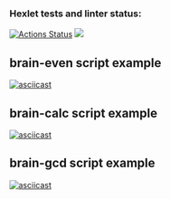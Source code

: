 ### Hexlet tests and linter status:
[![Actions Status](https://github.com/iwatkot/python-project-49/workflows/hexlet-check/badge.svg)](https://github.com/iwatkot/python-project-49/actions) <a href="https://codeclimate.com/github/iwatkot/python-project-49/maintainability"><img src="https://api.codeclimate.com/v1/badges/80271090387fb34aaa7e/maintainability" /></a>

## brain-even script example
[![asciicast](https://asciinema.org/a/XFXRk4Sdzfgs5JC7ZuBtU88Ln.svg)](https://asciinema.org/a/XFXRk4Sdzfgs5JC7ZuBtU88Ln)

## brain-calc script example
[![asciicast](https://asciinema.org/a/U6h9WfhPQMH7d6ZcQoqRn3pAY.svg)](https://asciinema.org/a/U6h9WfhPQMH7d6ZcQoqRn3pAY)

## brain-gcd script example
[![asciicast](https://asciinema.org/a/soeOPKiBdALKJXyMcGM4QflW7.svg)](https://asciinema.org/a/soeOPKiBdALKJXyMcGM4QflW7)